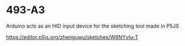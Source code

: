 # 493-A3

Arduino acts as an HID input device for the sketching tool made in P5JS

https://editor.p5js.org/zhenguwu/sketches/W6NYvIu-T
